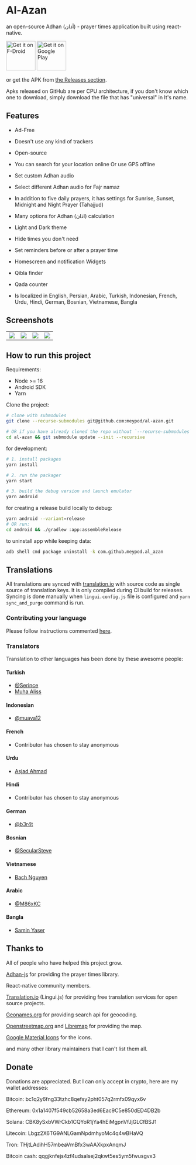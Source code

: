 # Al-Azan

an open-source Adhan (أذان) - prayer times application built using react-native.

[<img src="https://fdroid.gitlab.io/artwork/badge/get-it-on.png"
     alt="Get it on F-Droid"
     height="80">](https://f-droid.org/packages/com.github.meypod.al_azan/)
[<img src="https://play.google.com/intl/en_us/badges/static/images/badges/en_badge_web_generic.png"
     alt='Get it on Google Play'
     height="80">](https://play.google.com/store/apps/details?id=com.github.meypod.al_azan)

or get the APK from [the Releases section](https://github.com/meypod/al-azan/releases/latest).

Apks released on GitHub are per CPU architecture, if you don't know which one to download, simply download the file that has "universal" in It's name.

## Features

* Ad-Free

* Doesn't use any kind of trackers

* Open-source

* You can search for your location online Or use GPS offline

* Set custom Adhan audio

* Select different Adhan audio for Fajr namaz

* In addition to five daily prayers, it has settings for Sunrise, Sunset, Midnight and Night Prayer (Tahajjud)

* Many options for Adhan (اذان) calculation

* Light and Dark theme

* Hide times you don't need

* Set reminders before or after a prayer time

* Homescreen and notification Widgets

* Qibla finder

* Qada counter

* Is localized in English, Persian, Arabic, Turkish, Indonesian, French, Urdu, Hindi, German, Bosnian, Vietnamese, Bangla

## Screenshots

<table style="width:100%">
  <tr>
    <td><img src="https://raw.githubusercontent.com/meypod/al-azan/main/fastlane/metadata/android/en-US/images/phoneScreenshots/1-main-light.png"/></th>
    <td><img src="https://raw.githubusercontent.com/meypod/al-azan/main/fastlane/metadata/android/en-US/images/phoneScreenshots/2-main-dark.png"/></th>
    <td><img src="https://raw.githubusercontent.com/meypod/al-azan/main/fastlane/metadata/android/en-US/images/phoneScreenshots/9-homescreen-widget-light.png"/></th>
    <td><img src="https://raw.githubusercontent.com/meypod/al-azan/main/fastlane/metadata/android/en-US/images/phoneScreenshots/8-notification-widget-light.png"/></th>
  </tr>
</table>

## How to run this project

Requirements:

* Node >= 16
* Android SDK
* Yarn

Clone the project:

```bash
# clone with submodules
git clone --recurse-submodules git@github.com:meypod/al-azan.git

# OR if you have already cloned the repo without `--recurse-submodules`, update git submodule:
cd al-azan && git submodule update --init --recursive
```

for development:

```bash
# 1. install packages
yarn install

# 2. run the packager
yarn start

# 3. build the debug version and launch emulator
yarn android
```

for creating a release build locally to debug:

```bash
yarn android --variant=release
# OR run:
cd android && ./gradlew :app:assembleRelease
```

to uninstall app while keeping data:

```bash
adb shell cmd package uninstall -k com.github.meypod.al_azan
```

## Translations

All translations are synced with [translation.io](https://translation.io/) with source code as single source of translation keys. It is only compiled during CI build for releases. Syncing is done manually when `lingui.config.js` file is configured and `yarn sync_and_purge` command is run.

### Contributing your language

Please follow instructions commented [here](https://github.com/meypod/al-azan/issues/9#issuecomment-1260365126).

### Translators

Translation to other languages has been done by these awesome people:

#### Turkish

* [@Serince](https://github.com/Serince)
* [Muha Aliss](https://github.com/muhaaliss)

#### Indonesian

* [@muava12](https://github.com/muava12)

#### French

* Contributor has chosen to stay anonymous

#### Urdu

* [Asjad Ahmad](https://twitter.com/Estcaliphate)

#### Hindi

* Contributor has chosen to stay anonymous

#### German

* [@b3r4t](https://github.com/b3r4t)

#### Bosnian

* [@SecularSteve](https://github.com/SecularSteve)

#### Vietnamese

* [Bach Nguyen](https://github.com/techyescountry)

#### Arabic

* [@M86xKC](https://github.com/M86xKC)

#### Bangla

* [Samin Yaser](https://github.com/SaminYaser-work)

## Thanks to

All of people who have helped this project grow.

[Adhan-js](https://github.com/batoulapps/adhan-js) for providing the prayer times library.

React-native community members.

[Translation.io](https://translation.io/) (Lingui.js) for providing free translation services for open source projects.

[Geonames.org](https://www.geonames.org/) for providing search api for geocoding.

[Openstreetmap.org](https://www.openstreetmap.org/copyright) and [Libremap](https://github.com/maplibre/maplibre-react-native) for providing the map.

[Google Material Icons](https://fonts.google.com/icons) for the icons.

and many other library maintainers that I can't list them all.

## Donate

Donations are appreciated. But I can only accept in crypto, here are my wallet addresses:

Bitcoin:
bc1q2y6fng33tzhc8qefsy2pht057q2rmfx09qyx6v

Ethereum:
0x1a1407f549cb52658a3ed6Eac9C5e850dED4DB2b

Solana:
CBK8ySxbVWrCkb1CQYoR1jYa4hEiMgpnVfJjGLCfBSJ1

Litecoin:
Lbgz2X6TG9ANLGamNpdmhyoMc4q4wBHaVQ

Tron:
THjtLAdihH57mbeaVmBfx3wAAXkpxAnqmJ

Bitcoin cash:
qqgjknfejs4zf4udsalsej2qkwt5es5ym5fwusgvx3
